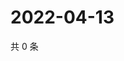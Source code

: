 # 2022-04-13

共 0 条

<!-- BEGIN WEIBO -->
<!-- 最后更新时间 Wed Apr 13 2022 18:01:07 GMT+0800 (China Standard Time) -->

<!-- END WEIBO -->
